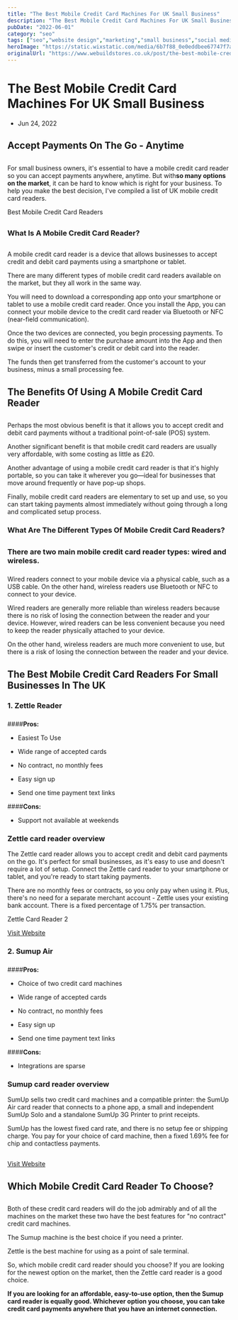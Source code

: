 ```yaml
---
title: "The Best Mobile Credit Card Machines For UK Small Business"
description: "The Best Mobile Credit Card Machines For UK Small Business"
pubDate: "2022-06-01"
category: "seo"
tags: ["seo","website design","marketing","small business","social media"]
heroImage: "https://static.wixstatic.com/media/6b7f88_0e0eddbee67747f7ab64609a7369aa98~mv2.jpg/v1/fill/w_740,h_420,al_c,q_90,usm_0.66_1.00_0.01,enc_avif,quality_auto/6b7f88_0e0eddbee67747f7ab64609a7369aa98~mv2.jpg"
originalUrl: "https://www.webuildstores.co.uk/post/the-best-mobile-credit-card-machines-for-uk-small-business"
---
```


# The Best Mobile Credit Card Machines For UK Small Business

 * Jun 24, 2022

## Accept Payments On The Go - Anytime

## 

For small business owners, it's essential to have a mobile credit card reader so you can accept payments anywhere, anytime. But with**so many options on the market**, it can be hard to know which is right for your business. To help you make the best decision, I've compiled a list of UK mobile credit card readers.

Best Mobile Credit Card Readers

## 

### What Is A Mobile Credit Card Reader?

## 

A mobile credit card reader is a device that allows businesses to accept credit and debit card payments using a smartphone or tablet.

There are many different types of mobile credit card readers available on the market, but they all work in the same way.

You will need to download a corresponding app onto your smartphone or tablet to use a mobile credit card reader. Once you install the App, you can connect your mobile device to the credit card reader via Bluetooth or NFC (near-field communication). 

Once the two devices are connected, you begin processing payments. To do this, you will need to enter the purchase amount into the App and then swipe or insert the customer's credit or debit card into the reader.

The funds then get transferred from the customer's account to your business, minus a small processing fee.

## The Benefits Of Using A Mobile Credit Card Reader

## 

Perhaps the most obvious benefit is that it allows you to accept credit and debit card payments without a traditional point-of-sale (POS) system.

Another significant benefit is that mobile credit card readers are usually very affordable, with some costing as little as £20.

Another advantage of using a mobile credit card reader is that it's highly portable, so you can take it wherever you go—ideal for businesses that move around frequently or have pop-up shops. 

Finally, mobile credit card readers are elementary to set up and use, so you can start taking payments almost immediately without going through a long and complicated setup process.

### What Are The Different Types Of Mobile Credit Card Readers?

## 

### There are two main mobile credit card reader types: wired and wireless.

### 

Wired readers connect to your mobile device via a physical cable, such as a USB cable. On the other hand, wireless readers use Bluetooth or NFC to connect to your device.

Wired readers are generally more reliable than wireless readers because there is no risk of losing the connection between the reader and your device. However, wired readers can be less convenient because you need to keep the reader physically attached to your device.

On the other hand, wireless readers are much more convenient to use, but there is a risk of losing the connection between the reader and your device.

## The Best Mobile Credit Card Readers For Small Businesses In The UK

### 1\. Zettle Reader 

### 

####**Pros:**

 * Easiest To Use

 * Wide range of accepted cards

 * No contract, no monthly fees

 * Easy sign up

 * Send one time payment text links

####**Cons:**

 * Support not available at weekends

### Zettle card reader overview

The Zettle card reader allows you to accept credit and debit card payments on the go. It's perfect for small businesses, as it's easy to use and doesn't require a lot of setup. Connect the Zettle card reader to your smartphone or tablet, and you're ready to start taking payments.

There are no monthly fees or contracts, so you only pay when using it. Plus, there's no need for a separate merchant account - Zettle uses your existing bank account. There is a fixed percentage of 1.75% per transaction.

Zettle Card Reader 2

[Visit Website](https://www.zettle.com)

### 2\. Sumup Air 

### 

####**Pros:**

 * Choice of two credit card machines

 * Wide range of accepted cards

 * No contract, no monthly fees

 * Easy sign up

 * Send one time payment text links

####**Cons:**

 * Integrations are sparse

### Sumup card reader overview

SumUp sells two credit card machines and a compatible printer: the SumUp Air card reader that connects to a phone app, a small and independent SumUp Solo and a standalone SumUp 3G Printer to print receipts.

SumUp has the lowest fixed card rate, and there is no setup fee or shipping charge. You pay for your choice of card machine, then a fixed 1.69% fee for chip and contactless payments.

## 

[Visit Website](https://www.sumup.co.uk)

## Which Mobile Credit Card Reader To Choose?

## 

Both of these credit card readers will do the job admirably and of all the machines on the market these two have the best features for "no contract" credit card machines.

The Sumup machine is the best choice if you need a printer.

Zettle is the best machine for using as a point of sale terminal.

So, which mobile credit card reader should you choose? If you are looking for the newest option on the market, then the Zettle card reader is a good choice. 

**If you are looking for an affordable, easy-to-use option, then the Sumup card reader is equally good. Whichever option you choose, you can take credit card payments anywhere that you have an internet connection.**
